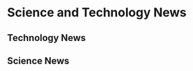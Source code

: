 <script setup>
import { ref } from 'vue';
import NavContainer from '../components/NavContainer.vue';
import newsData from '../assets/news/science-and-tech-news.json';

const data = ref(newsData);
</script>

# Science and Technology News

## Technology News

<NavContainer :data="data.technology"/>

## Science News

<NavContainer :data="data.science"/>

